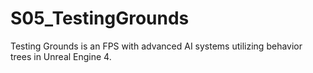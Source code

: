 # S05_TestingGrounds
Testing Grounds is an FPS with advanced AI systems utilizing behavior trees in Unreal Engine 4.
